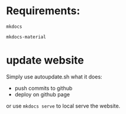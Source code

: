 # Requirements:
```
mkdocs

mkdocs-material
```

# update website

Simply use autoupdate.sh 
what it does:

- push commits to github
- deploy on github page

or use `mkdocs serve` to local serve the website.